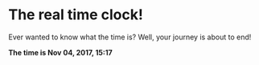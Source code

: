 # The real time clock!

Ever wanted to know what the time is? Well, your journey is about to end!

**The time is Nov 04, 2017, 15:17**